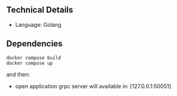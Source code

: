 ## Technical Details

- Language: Golang

## Dependencies
```shell
docker compose build
docker compose up
```

and then:
  - open application grpc server will available in: [127.0.0.1:50051]